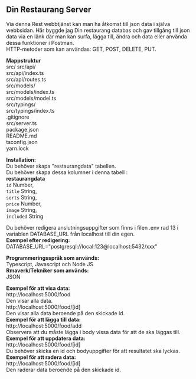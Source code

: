 ## Din Restaurang Server

Via denna Rest webbtjänst kan man ha åtkomst till json data i själva webbsidan. Här byggde jag Din restaurang databas och gav tillgång till json data via en länk där man kan surfa, lägga till, ändra och data eller använda dessa funktioner i Postman. <br />
HTTP-metoder som kan användas: GET, POST, DELETE, PUT.

**Mappstruktur**<br />
src/
src/api/ <br />
src/api/index.ts <br />
src/api/routes.ts <br />
src/models/ <br />
src/models/index.ts <br />
src/models/model.ts <br />
src/typings/ <br />
src/typings/index.ts <br />
.gitignore <br />
src/server.ts <br />
package.json <br />
README.md <br />
tsconfig.json <br />
yarn.lock <br />

**Installation:**<br />
Du behöver skapa "restaurangdata" tabellen. <br />
Du behöver skapa dessa kolumner i denna tabell :<br />
**restaurangdata**<br />
`id` Number, <br />
`title` String, <br />
`sorts` String, <br />
`price` Number, <br />
`image` String, <br />
`included` String <br />

Du behöver redigera anslutningsuppgifter som finns i filen .env rad 13 i variablen DATABASE_URL från localhost till din egen.<br />
**Exempel efter redigering:**<br />
DATABASE_URL="postgresql://local:123@localhost:5432/xxx"
<br />

**Programmeringsspråk som används:**<br />
Typescript, Javascript och Node JS<br />
**Rmaverk/Tekniker som används:**<br />
JSON<br />

**Exempel för att visa data:**<br />
http://localhost:5000/food <br />
Den visar alla data.<br />
http://localhost:5000/food/[id] <br />
Den visar alla data beroende på den skickade id.<br />
**Exempel för att lägga till data:**<br />
http://localhost:5000/food/add <br />
Observera att du måste lägga i body vissa data för att de ska läggas till. <br />
**Exempel för att uppdatera data:**<br />
http://localhost:5000/food/[id]<br />
Du behöver skicka en id och bodyuppgifter för att resultatet ska lyckas.<br />
**Exempel för att radera data:**<br />
http://localhost:5000/food/[id] <br />
Den raderar data beroende på den skickade id. <br />
